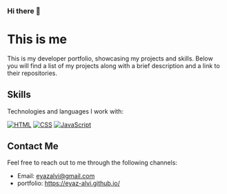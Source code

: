 ### Hi there 👋

<!--
**Eyaz-alvi/Eyaz-alvi** is a ✨ _special_ ✨ repository because its `README.md` (this file) appears on your GitHub profile.

Here are some ideas to get you started:

- 🔭 I’m currently a student at 8th grade 
- 🌱 I’m currently learning HTML, CSS , Javascript
- 🤔 I’m looking for help with learning Javascript
- 💬 Ask me about Blogs
- 📫 How to reach me: email
- ⚡ Fun fact: I am funny.
-->

# This is me

This is my developer portfolio, showcasing my projects and skills. Below you will find a list of my projects along with a brief description and a link to their repositories.


## Skills

Technologies and languages I work with:

[![HTML](https://img.shields.io/badge/-HTML-orange)](#) [![CSS](https://img.shields.io/badge/-CSS-blue)](#) [![JavaScript](https://img.shields.io/badge/-JavaScript-yellow)](#)

## Contact Me

Feel free to reach out to me through the following channels:

- Email: eyazalvi@gmail.com
- portfolio: https://eyaz-alvi.github.io/
